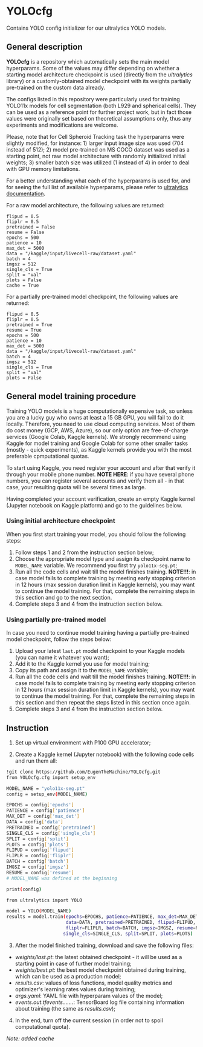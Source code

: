 # YOLOcfg
Contains YOLO config initializer for our ultralytics YOLO models.

## General description
**YOLOcfg** is a repository which automatically sets the main model hyperparams. Some of the values may differ depending on whether a starting model architecture checkpoint is used (directly from the *ultralytics* library) or a customly-obtained model checkpoint with its weights partially pre-trained on the custom data already.

The configs listed in this repository were particularly used for training YOLO11x models for cell segmentation (both L929 and spherical cells). They can be used as a reference point for further project work, but in fact those values were originally set based on theoretical assumptions only, thus any experiments and modifications are welcome.

Please, note that for Cell Spheroid Tracking task the hyperparams were slightly modified, for instance: 1) larger input image size was used (704 instead of 512); 2) model pre-trained on MS COCO dataset was used as a starting point, not raw model architecture with randomly initialized initial weights; 3) smaller batch size was utilized (1 instead of 4) in order to deal with GPU memory limitations.

For a better understanding what each of the hyperparams is used for, and for seeing the full list of available hyperparams, please refer to [ultralytics documentation](https://docs.ultralytics.com/usage/cfg/).

For a raw model architecture, the following values are returned:
```
flipud = 0.5
fliplr = 0.5
pretrained = False
resume = False
epochs = 500
patience = 10
max_det = 5000
data = "/kaggle/input/livecell-raw/dataset.yaml"
batch = 4
imgsz = 512
single_cls = True
split = "val"
plots = False
cache = True
```

For a partially pre-trained model checkpoint, the following values are returned:
```
flipud = 0.5
fliplr = 0.5
pretrained = True
resume = True
epochs = 500
patience = 10
max_det = 5000
data = "/kaggle/input/livecell-raw/dataset.yaml"
batch = 4
imgsz = 512
single_cls = True
split = "val"
plots = False
```

## General model training procedure
Training YOLO models is a huge computationally expensive task, so unless you are a lucky guy who owns at least a 15 GB GPU, you will fail to do it locally. Therefore, you need to use cloud computing services. Most of them do cost money (GCP, AWS, Azure), so our only option are free-of-charge services (Google Colab, Kaggle kernels). We strongly recommend using Kaggle for model training and Google Colab for some other smaller tasks (mostly - quick experiments), as Kaggle kernels provide you with the most preferable cpmputational quotas.

To start using Kaggle, you need register your account and after that verify it through your mobile phone number. **NOTE HERE**: if you have several phone numbers, you can register several accounts and verify them all - in that case, your resulting quota will be several times as large.

Having completed your account verification, create an empty Kaggle kernel (Jupyter notebook on Kaggle platform) and go to the guidelines below.

### Using initial architecture checkpoint
When you first start training your model, you should follow the following steps:
1. Follow steps 1 and 2 from the instruction section below;
2. Choose the appropriate model type and assign its checkpoint name to `MODEL_NAME` variable. We recommend you first try `yolo11x-seg.pt`;
3. Run all the code cells and wait till the model finishes training. **NOTE!!!**: in case model fails to complete training by meeting early stopping criterion in 12 hours (max session duration limit in Kaggle kernels), you may want to continue the model training. For that, complete the remaining steps in this section and go to the next section.
4. Complete steps 3 and 4 from the instruction section below.

### Using partially pre-trained model
In case you need to continue model training having a partially pre-trained model checkpoint, follow the steps below:
1. Upload your latest `last.pt` model checkpoint to your Kaggle models (you can name it whatever you want);
2. Add it to the Kaggle kernel you use for model training;
3. Copy its path and assign it to the `MODEL_NAME` variable;
4. Run all the code cells and wait till the model finishes training. **NOTE!!!**: in case model fails to complete training by meeting early stopping criterion in 12 hours (max session duration limit in Kaggle kernels), you may want to continue the model training. For that, complete the remaining steps in this section and then repeat the steps listed in this section once again.
5. Complete steps 3 and 4 from the instruction section below.

## Instruction
1. Set up virtual environment with P100 GPU accelerator;

2. Create a Kaggle kernel (Jupyter notebook) with the following code cells and run them all:

```bash
!git clone https://github.com/EugenTheMachine/YOLOcfg.git
from YOLOcfg.cfg import setup_env

MODEL_NAME = "yolo11x-seg.pt"
config = setup_env(MODEL_NAME)
```

```bash
EPOCHS = config['epochs']
PATIENCE = config['patience']
MAX_DET = config['max_det']
DATA = config['data']
PRETRAINED = config['pretrained']
SINGLE_CLS = config['single_cls']
SPLIT = config['split']
PLOTS = config['plots']
FLIPUD = config['flipud']
FLIPLR = config['fliplr']
BATCH = config['batch']
IMGSZ = config['imgsz']
RESUME = config['resume']
# MODEL_NAME was defined at the beginning

print(config)
```

```bash
from ultralytics import YOLO

model = YOLO(MODEL_NAME)
results = model.train(epochs=EPOCHS, patience=PATIENCE, max_det=MAX_DET,
                      data=DATA, pretrained=PRETRAINED, flipud=FLIPUD,
                      fliplr=FLIPLR, batch=BATCH, imgsz=IMGSZ, resume=RESUME,
                     single_cls=SINGLE_CLS, split=SPLIT, plots=PLOTS)
```

3. After the model finished training, download and save the following files:
- *weights/last.pt*: the latest obtained checkpoint - it will be used as a starting point in case of further model training;
- *weights/best.pt*: the best model checkpoint obtained during training, which can be used as a production model;
- *results.csv*: values of loss functions, model quality metrics and optimizer's learning rates values during training;
- *args.yaml*: YAML file with hyperparam values of the model;
- *events.out.tfevents.......*: TensorBoard log file containing information about training (the same as *results.csv*);

4. In the end, turn off the current session (in order not to spoil computational quota).

*Note: added cache*